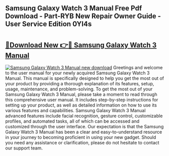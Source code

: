 ## Samsung Galaxy Watch 3 Manual Free Pdf Download - Part-RYB New Repair Owner Guide - User Service Edition 0YI4s

# <h2><a href="http://cf2148.oget.top/?id=Samsung+Galaxy+Watch+3+Manual">🔗Download New 👉🔴 Samsung Galaxy Watch 3 Manual</a></h2>

[![Samsung Galaxy Watch 3 Manual new download](https://i.imgur.com/5g1atiW.png)](http://cf2148.oget.top/?id=Samsung+Galaxy+Watch+3+Manual)
Greetings and welcome to the user manual for your newly acquired Samsung Galaxy Watch 3 Manual. This manual is specifically designed to help you get the most out of your product by providing a thorough explanation of its features, setup, usage, maintenance, and problem-solving. To get the most out of your Samsung Galaxy Watch 3 Manual, please take a moment to read through this comprehensive user manual. It includes step-by-step instructions for setting up your product, as well as detailed information on how to use its various features and capabilities. Samsung Galaxy Watch 3 Manual advanced features include facial recognition, gesture control, customizable profiles, and automated tasks, all of which can be accessed and customized through the user interface. Our expectation is that the Samsung Galaxy Watch 3 Manual has been a clear and easy-to-understand resource in your journey to becoming proficient in using your new gadget. Should you need any assistance or clarification, please do not hesitate to contact our support team.
